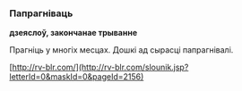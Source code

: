 ### Папрагніваць
**дзеяслоў, закончанае трыванне**

Прагніць у многіх месцах. Дошкі ад сырасці папрагнівалі.

<a rel="author">[http://rv-blr.com/](http://rv-blr.com/slounik.jsp?letterId=0&maskId=0&pageId=2156)</a>

